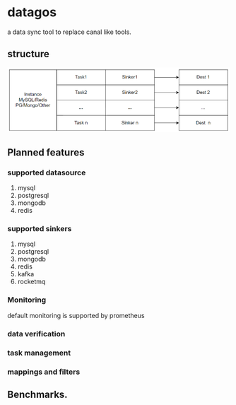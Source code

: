 # datagos
a data sync tool to replace canal like tools.

## structure
![structure](docs/structure.png)

## Planned features

### supported datasource
1. mysql
2. postgresql
3. mongodb
4. redis

### supported sinkers
1. mysql
2. postgresql
3. mongodb
4. redis
5. kafka
6. rocketmq

### Monitoring

default monitoring is supported by prometheus

### data verification


### task management


### mappings and filters


## Benchmarks.

